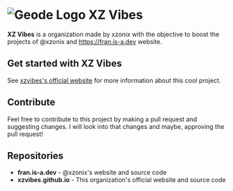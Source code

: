 # ![Geode Logo](https://fran.is-a.dev/xzvibes.png?size=40) XZ Vibes

**XZ Vibes** is a organization made by xzonix with the objective to boost the projects of @xzonix and https://fran.is-a.dev website.
## Get started with XZ Vibes

See [xzvibes's official website](https://xzvibes.github.io) for more information about this cool project.

## Contribute

Feel free to contribute to this project by making a pull request and suggesting changes. I will look into that changes and maybe, approving the pull request!

## Repositories

 * **fran.is-a.dev** - @xzonix's website and source code
 * **xzvibes.github.io** - This organization's official website and source code
